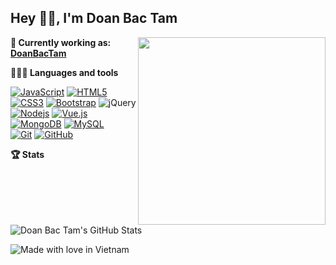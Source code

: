## Hey 👋🏽, I'm Doan Bac Tam

<img align="right" src="https://raw.githubusercontent.com/rajput2107/rajput2107/master/Assets/Developer.gif" width="300" />

**💼 Currently working as:** <a href="https://doanbactam.com/" target="_blank"><b>DoanBacTam</b></a>

**👨🏻‍💻 Languages and tools**

[![JavaScript](https://img.shields.io/badge/-JavaScript-black?style=flat&logo=javascript)](https://github.com/kisders1479) [![HTML5](https://img.shields.io/badge/-HTML5-E34F26?style=flat&logo=html5&logoColor=white)](https://github.com/kisders1479) [![CSS3](https://img.shields.io/badge/-CSS3-1572B6?style=flat&logo=css3)](https://github.com/kisders1479) [![Bootstrap](https://img.shields.io/badge/-Bootstrap-563D7C?style=flat&logo=bootstrap)](https://github.com/kisders1479) ![jQuery](https://img.shields.io/badge/-jQuery-222222?style=flat&logo=jQuery&logoColor=0769AD)<br />
[![Nodejs](https://img.shields.io/badge/-Nodejs-black?style=flat&logo=Node.js)](https://github.com/kisders1479) [![Vue.js](https://img.shields.io/badge/-Vuejs-grey?style=flat&logo=vue.js)](https://github.com/kisders1479)  [![MongoDB](https://img.shields.io/badge/-MongoDB-green?style=flat&logo=Mongodb)](https://github.com/kisders1479) [![MySQL](https://img.shields.io/badge/-MySQL-black?style=flat&logo=mysql)](https://github.com/kisders1479)<br />
[![Git](https://img.shields.io/badge/-Git-black?style=flat&logo=git)](https://github.com/kisders1479) [![GitHub](https://img.shields.io/badge/-GitHub-181717?style=flat&logo=github)](https://github.com/kisders1479)

**🏆 Stats**

![Doan Bac Tam's GitHub Stats](https://github-readme-stats.vercel.app/api?username=kisders1479&hide=["stars"]&show_icons=true)

![Made with love in Vietnam](https://madewithlove.now.sh/vn?heart=true)
